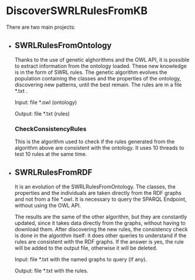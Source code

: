 # DiscoverSWRLRulesFromKB
There are two main projects:
* ## SWRLRulesFromOntology
   Thanks to the use of genetic alghorithms and the OWL API, it is possible to extract information from the ontology loaded.
   These new knowledge is in the form of SWRL rules. 
   The genetic algorithm evolves the population containing the classes and the properties of the ontology, discovering new patterns, until the best remain.
   The rules are in a file *.txt .

   Input: file *.owl (ontology)

   Output: file *.txt (rules)
   
   ### CheckConsistencyRules 
   This is the algorithm used to check if the rules generated from the algorithm above are consistent with the ontology. It uses $10$ threads to test $10$ rules at the same          time.
   
* ## SWRLRulesFromRDF
   It is an evolution of the SWRLRulesFromOntology. 
   The classes, the properties and the individuals are taken directly from the RDF graphs and not from a file *.owl.
   It is necessary to query the SPARQL Endpoint, without using the OWL API. 
   
   The results are the same of the other algorithm, but they are constantly updated, since it takes data directly from the graphs, without having to download them.
   After discovering the new rules, the consistency check is done in the algorithm itself: it does other queries to understand if the rules are consistent with the RDF graphs.
   If the answer is yes, the rule will be added to the output file, otherwise it will be deleted.
   
   Input: file *.txt with the named graphs to query (if any).
   
   Output: file *.txt with the rules.
